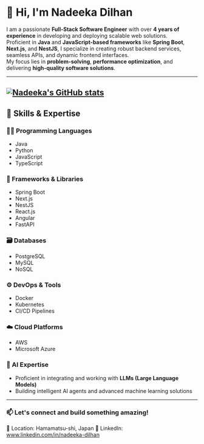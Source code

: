 # 👋 Hi, I'm Nadeeka Dilhan

I am a passionate **Full-Stack Software Engineer** with over **4 years of experience** in developing and deploying scalable web solutions.  
Proficient in **Java** and **JavaScript-based frameworks** like **Spring Boot**, **Next.js**, and **NestJS**, I specialize in creating robust backend services, seamless APIs, and dynamic frontend interfaces.  
My focus lies in **problem-solving**, **performance optimization**, and delivering **high-quality software solutions**.

---
[![Nadeeka's GitHub stats](https://github-readme-stats.vercel.app/api?username=Nadee95)](https://github.com/anuraghazra/github-readme-stats)
---

## 🚀 Skills & Expertise

### 🧑‍💻 Programming Languages
- Java
- Python
- JavaScript
- TypeScript

### 🧰 Frameworks & Libraries
- Spring Boot
- Next.js
- NestJS
- React.js
- Angular
- FastAPI

### 🗃️ Databases
- PostgreSQL
- MySQL
- NoSQL

### ⚙️ DevOps & Tools
- Docker
- Kubernetes
- CI/CD Pipelines

### ☁️ Cloud Platforms
- AWS
- Microsoft Azure

### 🤖 AI Expertise
- Proficient in integrating and working with **LLMs (Large Language Models)**
- Building intelligent AI agents and advanced machine learning solutions

---

### 📫 **Let's connect and build something amazing!**

📍 Location: Hamamatsu-shi, Japan
💼 LinkedIn: www.linkedin.com/in/nadeeka-dilhan
